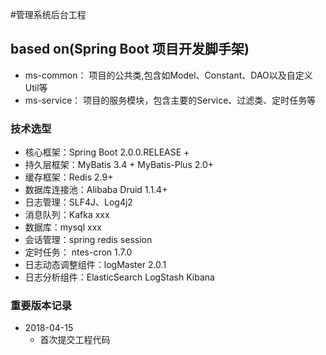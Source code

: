 #管理系统后台工程

## based on(Spring Boot 项目开发脚手架)

- ms-common： 项目的公共类,包含如Model、Constant、DAO以及自定义Util等
- ms-service： 项目的服务模块，包含主要的Service、过滤类、定时任务等

### 技术选型
- 核心框架：Spring Boot 2.0.0.RELEASE +
- 持久层框架：MyBatis 3.4 + MyBatis-Plus 2.0+
- 缓存框架：Redis 2.9+
- 数据库连接池：Alibaba Druid 1.1.4+
- 日志管理：SLF4J、Log4j2
- 消息队列：Kafka xxx
- 数据库：mysql xxx
- 会话管理：spring redis session
- 定时任务： ntes-cron 1.7.0
- 日志动态调整组件：logMaster 2.0.1
- 日志分析组件：ElasticSearch   LogStash     Kibana

### 重要版本记录
- 2018-04-15
    - 首次提交工程代码
    
